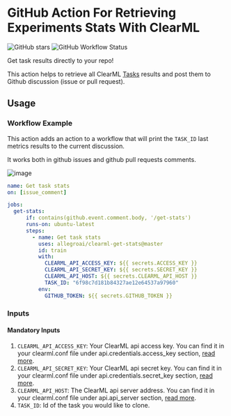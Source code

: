 # GitHub Action For Retrieving Experiments Stats With ClearML


![GitHub stars](https://img.shields.io/github/stars/allegroai/clearml?style=social)
![GitHub Workflow Status](https://img.shields.io/github/workflow/status/allegroai/clearml-actions-get-stats/Get%20task%20stats)

Get task results directly to your repo! 


This action helps to retrieve all ClearML [Tasks](https://allegro.ai/docs/concepts_arch/concepts_arch/#tasks)
 results and post them to Github discussion (issue or pull request). 

## Usage
### Workflow Example
This action adds an action to a workflow that will print the `TASK_ID` last metrics results to the current discussion. 

It works both in github issues and github pull requests comments.

![image](docs/get_stats_flow.png)

```yaml
name: Get task stats
on: [issue_comment]

jobs:
  get-stats:
      if: contains(github.event.comment.body, '/get-stats')
      runs-on: ubuntu-latest
      steps:
        - name: Get task stats
          uses: allegroai/clearml-get-stats@master
          id: train
          with:
            CLEARML_API_ACCESS_KEY: ${{ secrets.ACCESS_KEY }}
            CLEARML_API_SECRET_KEY: ${{ secrets.SECRET_KEY }}
            CLEARML_API_HOST: ${{ secrets.CLEARML_API_HOST }}
            TASK_ID: "6f98c7d181b84327ae12e64537a97960"
          env:
            GITHUB_TOKEN: ${{ secrets.GITHUB_TOKEN }}
```

### Inputs

#### Mandatory Inputs
  1. `CLEARML_API_ACCESS_KEY`: Your ClearML api access key. You can find it in your clearml.conf file under api.credentials.access_key section, [read more](https://clear.ml/docs/latest/docs/). 
  2. `CLEARML_API_SECRET_KEY`: Your ClearML api secret key. You can find it in your clearml.conf file under api.credentials.secret_key section, [read more](https://clear.ml/docs/latest/docs/).
  3. `CLEARML_API_HOST`: The ClearML api server address. You can find it in your clearml.conf file under  api.api_server section, [read more](https://clear.ml/docs/latest/docs/).
  4. `TASK_ID`: Id of the task you would like to clone.
